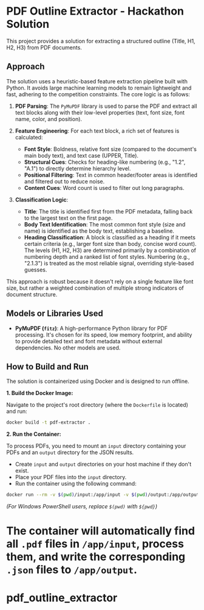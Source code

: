 
# PDF Outline Extractor - Hackathon Solution

This project provides a solution for extracting a structured outline (Title, H1, H2, H3) from PDF documents.

## Approach

The solution uses a heuristic-based feature extraction pipeline built with Python. It avoids large machine learning models to remain lightweight and fast, adhering to the competition constraints. The core logic is as follows:

1.  **PDF Parsing**: The `PyMuPDF` library is used to parse the PDF and extract all text blocks along with their low-level properties (text, font size, font name, color, and position).

2.  **Feature Engineering**: For each text block, a rich set of features is calculated:
    *   **Font Style**: Boldness, relative font size (compared to the document's main body text), and text case (UPPER, Title).
    *   **Structural Cues**: Checks for heading-like numbering (e.g., "1.2", "A.1") to directly determine hierarchy level.
    *   **Positional Filtering**: Text in common header/footer areas is identified and filtered out to reduce noise.
    *   **Content Cues**: Word count is used to filter out long paragraphs.

3.  **Classification Logic**:
    *   **Title**: The title is identified first from the PDF metadata, falling back to the largest text on the first page.
    *   **Body Text Identification**: The most common font style (size and name) is identified as the body text, establishing a baseline.
    *   **Heading Classification**: A block is classified as a heading if it meets certain criteria (e.g., larger font size than body, concise word count). The levels (H1, H2, H3) are determined primarily by a combination of numbering depth and a ranked list of font styles. Numbering (e.g., "2.1.3") is treated as the most reliable signal, overriding style-based guesses.

This approach is robust because it doesn't rely on a single feature like font size, but rather a weighted combination of multiple strong indicators of document structure.

## Models or Libraries Used

*   **PyMuPDF (`fitz`)**: A high-performance Python library for PDF processing. It's chosen for its speed, low memory footprint, and ability to provide detailed text and font metadata without external dependencies. No other models are used.

## How to Build and Run

The solution is containerized using Docker and is designed to run offline.

**1. Build the Docker Image:**

Navigate to the project's root directory (where the `Dockerfile` is located) and run:

```sh
docker build -t pdf-extractor .
```

**2. Run the Container:**

To process PDFs, you need to mount an `input` directory containing your PDFs and an `output` directory for the JSON results.

*   Create `input` and `output` directories on your host machine if they don't exist.
*   Place your PDF files into the `input` directory.
*   Run the container using the following command:

```sh
docker run --rm -v $(pwd)/input:/app/input -v $(pwd)/output:/app/output pdf-extractor
```
*(For Windows PowerShell users, replace `$(pwd)` with `${pwd}`)*

The container will automatically find all `.pdf` files in `/app/input`, process them, and write the corresponding `.json` files to `/app/output`.
=======
# pdf_outline_extractor

